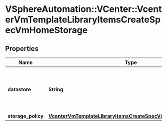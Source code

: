 # VSphereAutomation::VCenter::VcenterVmTemplateLibraryItemsCreateSpecVmHomeStorage

## Properties
Name | Type | Description | Notes
------------ | ------------- | ------------- | -------------
**datastore** | **String** | Identifier of the datastore for the virtual machine template&#39;s configuration and log files. | [optional] 
**storage_policy** | [**VcenterVmTemplateLibraryItemsCreateSpecVmHomeStoragePolicy**](VcenterVmTemplateLibraryItemsCreateSpecVmHomeStoragePolicy.md) |  | [optional] 


